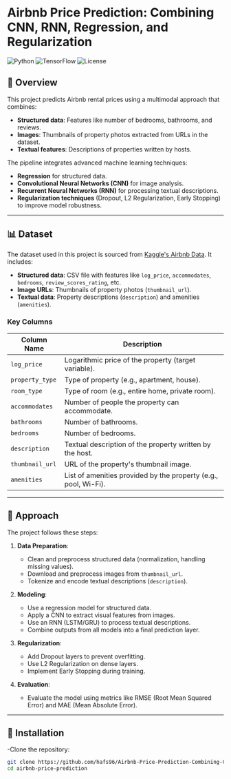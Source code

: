 # Airbnb Price Prediction: Combining CNN, RNN, Regression, and Regularization

![Python](https://img.shields.io/badge/Python-3.8-blue)
![TensorFlow](https://img.shields.io/badge/TensorFlow-2.x-orange)
![License](https://img.shields.io/badge/License-MIT-green)

## 📌 Overview
This project predicts Airbnb rental prices using a multimodal approach that combines:
- **Structured data**: Features like number of bedrooms, bathrooms, and reviews.
- **Images**: Thumbnails of property photos extracted from URLs in the dataset.
- **Textual features**: Descriptions of properties written by hosts.

The pipeline integrates advanced machine learning techniques:
- **Regression** for structured data.
- **Convolutional Neural Networks (CNN)** for image analysis.
- **Recurrent Neural Networks (RNN)** for processing textual descriptions.
- **Regularization techniques** (Dropout, L2 Regularization, Early Stopping) to improve model robustness.

---

## 📊 Dataset
The dataset used in this project is sourced from [Kaggle's Airbnb Data](https://www.kaggle.com/datasets). It includes:
- **Structured data**: CSV file with features like `log_price`, `accommodates`, `bedrooms`, `review_scores_rating`, etc.
- **Image URLs**: Thumbnails of property photos (`thumbnail_url`).
- **Textual data**: Property descriptions (`description`) and amenities (`amenities`).

### Key Columns
| Column Name            | Description                                                                 |
|------------------------|-----------------------------------------------------------------------------|
| `log_price`            | Logarithmic price of the property (target variable).                        |
| `property_type`        | Type of property (e.g., apartment, house).                                  |
| `room_type`            | Type of room (e.g., entire home, private room).                             |
| `accommodates`         | Number of people the property can accommodate.                              |
| `bathrooms`            | Number of bathrooms.                                                       |
| `bedrooms`             | Number of bedrooms.                                                        |
| `description`          | Textual description of the property written by the host.                   |
| `thumbnail_url`        | URL of the property's thumbnail image.                                     |
| `amenities`            | List of amenities provided by the property (e.g., pool, Wi-Fi).            |

---

## 🔧 Approach
The project follows these steps:

1. **Data Preparation**:
   - Clean and preprocess structured data (normalization, handling missing values).
   - Download and preprocess images from `thumbnail_url`.
   - Tokenize and encode textual descriptions (`description`).

2. **Modeling**:
   - Use a regression model for structured data.
   - Apply a CNN to extract visual features from images.
   - Use an RNN (LSTM/GRU) to process textual descriptions.
   - Combine outputs from all models into a final prediction layer.

3. **Regularization**:
   - Add Dropout layers to prevent overfitting.
   - Use L2 Regularization on dense layers.
   - Implement Early Stopping during training.

4. **Evaluation**:
   - Evaluate the model using metrics like RMSE (Root Mean Squared Error) and MAE (Mean Absolute Error).

---

## 🚀 Installation
   -Clone the repository:
   ```bash
   git clone https://github.com/hafs96/Airbnb-Price-Prediction-Combining-CNN-RNN-Regression-and-Regularization.git
   cd airbnb-price-prediction
